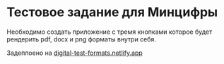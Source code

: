 # Тестовое задание для Минцифры

Необходимо создать приложение с тремя кнопками которое будет рендерить pdf, docx и png форматы внутри себя.

Задеплоено на [digital-test-formats.netlify.app](https://digital-test-formats.netlify.app/)
